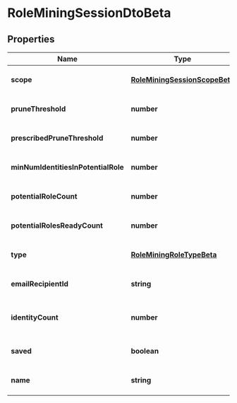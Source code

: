 # RoleMiningSessionDtoBeta

## Properties

Name | Type | Description | Notes
------------ | ------------- | ------------- | -------------
**scope** | [**RoleMiningSessionScopeBeta**](RoleMiningSessionScopeBeta.md) |  | [optional] [default to undefined]
**pruneThreshold** | **number** | The prune threshold to be used or null to calculate prescribedPruneThreshold | [optional] [default to undefined]
**prescribedPruneThreshold** | **number** | The calculated prescribedPruneThreshold | [optional] [default to undefined]
**minNumIdentitiesInPotentialRole** | **number** | Minimum number of identities in a potential role | [optional] [default to undefined]
**potentialRoleCount** | **number** | Number of potential roles | [optional] [default to undefined]
**potentialRolesReadyCount** | **number** | Number of potential roles ready | [optional] [default to undefined]
**type** | [**RoleMiningRoleTypeBeta**](RoleMiningRoleTypeBeta.md) |  | [optional] [default to undefined]
**emailRecipientId** | **string** | The id of the user who will receive an email about the role mining session | [optional] [default to undefined]
**identityCount** | **number** | Number of identities in the population which meet the search criteria or identity list provided | [optional] [default to undefined]
**saved** | **boolean** | The session\&#39;s saved status | [optional] [default to false]
**name** | **string** | The session\&#39;s saved name | [optional] [default to undefined]


